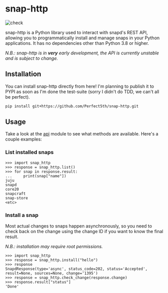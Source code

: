 # snap-http

![check](https://github.com/perfect5th/snap-http/actions/workflows/test.yml/badge.svg)

snap-http is a Python library used to interact with snapd's REST API, allowing you to
programmatically install and manage snaps in your Python applications. It has no dependencies
other than Python 3.8 or higher.

*N.B.: snap-http is in **very** early development, the API is currently unstable and is subject to
change.*

## Installation

You can install snap-http directly from here! I'm planning to publish it to PYPI as soon as I'm
done the test-suite (sorry I didn't do TDD, we can't all be perfect).

```bash
pip install git+https://github.com/Perfect5th/snap-http.git
```

## Usage

Take a look at the [api](https://github.com/Perfect5th/snap-http/blob/main/snap_http/api.py) module
to see what methods are available. Here's a couple examples:

### List installed snaps

```python3
>>> import snap_http
>>> response = snap_http.list()
>>> for snap in response.result:
...     print(snap["name"])
juju
snapd
core20
snapcraft
snap-store
<etc>
```

### Install a snap

Most actual changes to snaps happen asynchronously, so you need to check back on the change using
the change ID if you want to know the final result.

*N.B.: installation may require root permissions.*

```python3
>>> import snap_http
>>> response = snap_http.install("hello")
>>> response
SnapdResponse(type='async', status_code=202, status='Accepted', result=None, sources=None, change='1395')
>>> response = snap_http.check_change(response.change)
>>> response.result["status"]
'Done'
```
